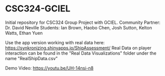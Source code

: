 # CSC324-GCIEL
Initial repository for CSC324 Group Project with GCIEL. 
Community Partner: Dr. David Neville
Students: Ian Brown, Haobo Chen, Josh Sutton, Kelton Watts, Ethan Yuen

Use the app version working with real data here: https://synkronizing.shinyapps.io/ShipAssessment/
Real Data on player interaction can be found in the "Real Data Visualizations" folder under the name "RealShipData.csv"

Demo Video: https://youtu.be/UH-14nsi-n8 
